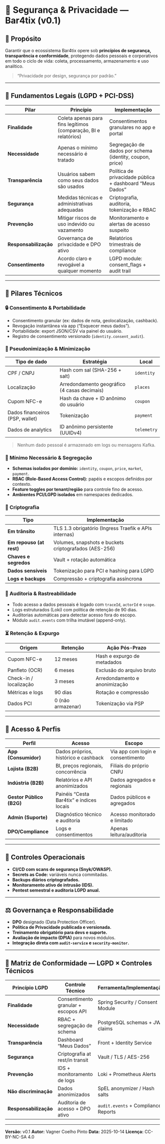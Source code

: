 # 🔐 Segurança & Privacidade — Bar4tix (v0.1)

## 🧭 Propósito

Garantir que o ecossistema Bar4tix opere sob **princípios de segurança, transparência e conformidade**, protegendo dados pessoais e corporativos em todo o ciclo de vida: coleta, processamento, armazenamento e uso analítico.

> “Privacidade por design, segurança por padrão.”

---

## 📜 Fundamentos Legais (LGPD + PCI-DSS)

| Pilar                 | Princípio                                                       | Implementação                                            |
| --------------------- | --------------------------------------------------------------- | -------------------------------------------------------- |
| **Finalidade**        | Coleta apenas para fins legítimos (comparação, BI e relatórios) | Consentimentos granulares no app e portal                |
| **Necessidade**       | Apenas o mínimo necessário é tratado                            | Segregação de dados por schema (identity, coupon, price) |
| **Transparência**     | Usuários sabem como seus dados são usados                       | Política de privacidade pública + dashboard “Meus Dados” |
| **Segurança**         | Medidas técnicas e administrativas adequadas                    | Criptografia, auditoria, tokenização e RBAC              |
| **Prevenção**         | Mitigar riscos de uso indevido ou vazamento                     | Monitoramento e alertas de acesso suspeito               |
| **Responsabilização** | Governança de privacidade e DPO ativo                           | Relatórios trimestrais de compliance                     |
| **Consentimento**     | Acordo claro e revogável a qualquer momento                     | LGPD module: consent_flags + audit trail                 |

---

## 🧩 Pilares Técnicos

### 🔒 Consentimento & Portabilidade

* Consentimento granular (ex: dados de nota, geolocalização, cashback).
* Revogação instantânea via app (“Esquecer meus dados”).
* Portabilidade: export JSON/CSV via painel do usuário.
* Registro de consentimento versionado (`identity.consent_audit`).

### 🧠 Pseudonimização & Minimização

| Tipo de dado                    | Estratégia                                   | Local       |
| ------------------------------- | -------------------------------------------- | ----------- |
| CPF / CNPJ                      | Hash com sal (SHA-256 + salt)                | `identity`  |
| Localização                     | Arredondamento geográfico (4 casas decimais) | `places`    |
| Cupom NFC-e                     | Hash da chave + ID anônimo do usuário        | `coupon`    |
| Dados financeiros (PSP, wallet) | Tokenização                                  | `payment`   |
| Dados de analytics              | ID anônimo persistente (UUIDv4)              | `telemetry` |

> Nenhum dado pessoal é armazenado em logs ou mensagens Kafka.

### 🧱 Mínimo Necessário & Segregação

* **Schemas isolados por domínio:** `identity`, `coupon`, `price`, `market`, `payment`.
* **RBAC (Role-Based Access Control):** papéis e escopos definidos por contexto.
* **Feature toggles por tenant/região** para controle fino de acesso.
* **Ambientes PCI/LGPD isolados** em namespaces dedicados.

### 🔐 Criptografia

| Tipo                     | Implementação                                         |
| ------------------------ | ----------------------------------------------------- |
| **Em trânsito**          | TLS 1.3 obrigatório (Ingress Traefik e APIs internas) |
| **Em repouso (at rest)** | Volumes, snapshots e buckets criptografados (AES-256) |
| **Chaves e segredos**    | Vault + rotação automática                            |
| **Dados sensíveis**      | Tokenização para PCI e hashing para LGPD              |
| **Logs e backups**       | Compressão + criptografia assíncrona                  |

### 🧾 Auditoria & Rastreabilidade

* Todo acesso a dados pessoais é logado com `traceId`, `actorId` e `scope`.
* Logs estruturados (Loki) com política de retenção de 90 dias.
* Auditorias automáticas para detectar acesso fora do escopo.
* Módulo `audit.events` com trilha imutável (append-only).

### ⏳ Retenção & Expurgo

| Origem                 | Retenção          | Ação Pós-Prazo                |
| ---------------------- | ----------------- | ----------------------------- |
| Cupom NFC-e            | 12 meses          | Hash e expurgo de metadados   |
| Panfleto (OCR)         | 6 meses           | Exclusão do arquivo bruto     |
| Check-in / localização | 3 meses           | Arredondamento e anonimização |
| Métricas e logs        | 90 dias           | Rotação e compressão          |
| Dados PCI              | 0 (não armazenar) | Tokenização via PSP           |

---

## 👤 Acesso & Perfis

| Perfil                   | Acesso                                   | Escopo                            |
| ------------------------ | ---------------------------------------- | --------------------------------- |
| **App (Consumidor)**     | Dados próprios, histórico e cashback     | Via app com login e consentimento |
| **Lojista (B2B)**        | BI, preços regionais, concorrência       | Filiais do próprio CNPJ           |
| **Indústria (B2B)**      | Relatórios e API anonimizados            | Dados agregados e regionais       |
| **Gestor Público (B2G)** | Painéis “Cesta Bar4tix” e índices locais | Dados públicos e agregados        |
| **Admin (Suporte)**      | Diagnóstico técnico e auditoria          | Acesso monitorado e limitado      |
| **DPO/Compliance**       | Logs e consentimentos                    | Apenas leitura/auditoria          |

---

## 🧮 Controles Operacionais

* **CI/CD com scans de segurança (Snyk/OWASP).**
* **Secrets as Code:** variáveis nunca commitadas.
* **Backups diários criptografados.**
* **Monitoramento ativo de intrusão (IDS).**
* **Pentest semestral e auditoria LGPD anual.**

---

## ⚖️ Governança e Responsabilidade

* **DPO** designado (Data Protection Officer).
* **Política de Privacidade publicada e versionada.**
* **Treinamento obrigatório para devs e suporte.**
* **Avaliação de impacto (DPIA)** para novos módulos.
* **Integração direta com `audit-service` e `security-monitor`.**

---

## 🧭 Matriz de Conformidade — LGPD × Controles Técnicos

| Princípio LGPD        | Controle Técnico                     | Ferramenta/Implementação            |
| --------------------- | ------------------------------------ | ----------------------------------- |
| **Finalidade**        | Consentimento granular + escopos API | Spring Security / Consent Module    |
| **Necessidade**       | RBAC + segregação de schema          | PostgreSQL schemas + JWT claims     |
| **Transparência**     | Dashboard “Meus Dados”               | Front + Identity Service            |
| **Segurança**         | Criptografia at rest/in transit      | Vault / TLS / AES-256               |
| **Prevenção**         | IDS + monitoramento de logs          | Loki + Prometheus Alerts            |
| **Não discriminação** | Dados anonimizados                   | SpEL anonymizer / Hash salts        |
| **Responsabilização** | Auditoria de acesso + DPO ativo      | `audit.events` + Compliance Reports |

---

**Versão:** v0.1
**Autor:** Vagner Coelho Pinto
**Data:** 2025-10-14
**Licença:** CC-BY-NC-SA 4.0
